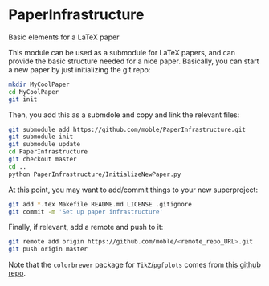 PaperInfrastructure
===================

Basic elements for a LaTeX paper

This module can be used as a submodule for LaTeX papers, and can
provide the basic structure needed for a nice paper.  Basically, you
can start a new paper by just initializing the git repo:
```bash
mkdir MyCoolPaper
cd MyCoolPaper
git init
```
Then, you add this as a submdole and copy and link the relevant files:
```bash
git submodule add https://github.com/moble/PaperInfrastructure.git
git submodule init
git submodule update
cd PaperInfrastructure
git checkout master
cd ..
python PaperInfrastructure/InitializeNewPaper.py
```
At this point, you may want to add/commit things to your new
superproject:
```bash
git add *.tex Makefile README.md LICENSE .gitignore
git commit -m 'Set up paper infrastructure'
```
Finally, if relevant, add a remote and push to it:
```bash
git remote add origin https://github.com/moble/<remote_repo_URL>.git
git push origin master
```

Note that the `colorbrewer` package for `TikZ`/`pgfplots` comes from
[this github repo](https://github.com/vtraag/tikz-colorbrewer).
